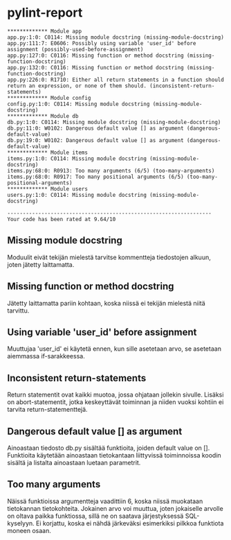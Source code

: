 # pylint-report

```
************* Module app
app.py:1:0: C0114: Missing module docstring (missing-module-docstring)
app.py:111:7: E0606: Possibly using variable 'user_id' before assignment (possibly-used-before-assignment)
app.py:127:0: C0116: Missing function or method docstring (missing-function-docstring)
app.py:132:0: C0116: Missing function or method docstring (missing-function-docstring)
app.py:226:0: R1710: Either all return statements in a function should return an expression, or none of them should. (inconsistent-return-statements)
************* Module config
config.py:1:0: C0114: Missing module docstring (missing-module-docstring)
************* Module db
db.py:1:0: C0114: Missing module docstring (missing-module-docstring)
db.py:11:0: W0102: Dangerous default value [] as argument (dangerous-default-value)
db.py:19:0: W0102: Dangerous default value [] as argument (dangerous-default-value)
************* Module items
items.py:1:0: C0114: Missing module docstring (missing-module-docstring)
items.py:68:0: R0913: Too many arguments (6/5) (too-many-arguments)
items.py:68:0: R0917: Too many positional arguments (6/5) (too-many-positional-arguments)
************* Module users
users.py:1:0: C0114: Missing module docstring (missing-module-docstring)

------------------------------------------------------------------
Your code has been rated at 9.64/10
```

## Missing module docstring
Moduulit eivät tekijän mielestä tarvitse kommentteja tiedostojen alkuun, joten jätetty laittamatta.

## Missing function or method docstring
Jätetty laittamatta pariin kohtaan, koska niissä ei tekijän mielestä niitä tarvittu.

## Using variable 'user_id' before assignment
Muuttujaa 'user_id' ei käytetä ennen, kun sille asetetaan arvo, se asetetaan aiemmassa if-sarakkeessa.

## Inconsistent return-statements
Return statementit ovat kaikki muotoa, jossa ohjataan jollekin sivulle. Lisäksi on abort-statementit, jotka keskeyttävät toiminnan ja niiden vuoksi kohtiin ei tarvita return-statementtejä.

## Dangerous default value [] as argument
Ainoastaan tiedosto db.py sisältää funktioita, joiden default value on []. Funktioita käytetään ainoastaan tietokantaan liittyvissä toiminnoissa koodin sisältä ja listalta ainoastaan luetaan parametrit.

## Too many arguments
Näissä funktioissa argumentteja vaadittiin 6, koska niissä muokataan tietokannan tietokohteita.
Jokainen arvo voi muuttua, joten jokaiselle arvolle on oltava paikka funktiossa, sillä ne on saatava järjestyksessä SQL-kyselyyn.
Ei korjattu, koska ei nähdä järkeväksi esimerkiksi pilkkoa funktiota moneen osaan.










